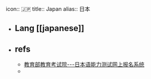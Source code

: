 icon:: 🇯🇵
title:: Japan
alias:: 日本

- ## Lang [[japanese]]
- ## refs
  - [教育部教育考试院---日本语能力测试网上报名系统](https://jlpt.neea.cn/faq.html)
  -